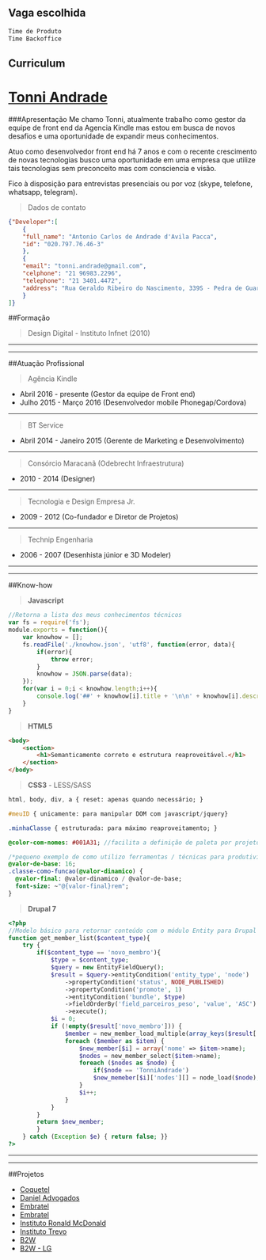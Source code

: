 ## Vaga escolhida
```javascript
Time de Produto
Time Backoffice
```
## Curriculum 


[Tonni Andrade](https://www.linkedin.com/in/tonniandradedesign)
==================

###Apresentação
Me chamo Tonni, atualmente trabalho como gestor da equipe de front end da Agencia Kindle mas estou em busca de novos desafios e uma oportunidade de expandir meus conhecimentos.

Atuo como desenvolvedor front end há 7 anos e com o recente crescimento de novas tecnologias busco uma oportunidade em uma empresa que utilize tais tecnologias sem preconceito mas com consciencia e visão.

Fico à disposição para entrevistas presenciais ou por voz (skype, telefone, whatsapp, telegram).

>Dados de contato
```json
{"Developer":[
    {
    "full_name": "Antonio Carlos de Andrade d'Avila Pacca",
    "id": "020.797.76.46-3"
    },
    {
    "email": "tonni.andrade@gmail.com",
    "celphone": "21 96983.2296",
    "telephone": "21 3401.4472",
    "address": "Rua Geraldo Ribeiro do Nascimento, 339S - Pedra de Guaratiba - CEP:23030-330"
    }
]}
```

##Formação
>Design Digital - Instituto Infnet (2010)

___________________________________________________________
___________________________________________________________

##Atuação Profissional
>Agência Kindle
    
* Abril 2016 - presente (Gestor da equipe de Front end)
* Julho 2015 - Março 2016 (Desenvolvedor mobile Phonegap/Cordova)

___

>BT Service

* Abril 2014 - Janeiro 2015 (Gerente de Marketing e Desenvolvimento)

___

>Consórcio Maracanã (Odebrecht Infraestrutura)

* 2010 - 2014 (Designer)

___

>Tecnologia e Design Empresa Jr.

* 2009 - 2012 (Co-fundador e Diretor de Projetos)

___

>Technip Engenharia

* 2006 - 2007 (Desenhista júnior e 3D Modeler)

___________________________________________________________
___________________________________________________________


##Know-how

>**Javascript**

```javascript
//Retorna a lista dos meus conhecimentos técnicos
var fs = require('fs');
module.exports = function(){
    var knowhow = [];
    fs.readFile('./knowhow.json', 'utf8', function(error, data){
        if(error){
            throw error;
        }
        knowhow = JSON.parse(data);
    });
    for(var i = 0;i < knowhow.length;i++){
        console.log('##' + knowhow[i].title + '\n\n' + knowhow[i].description);
    }
}
```

>**HTML5** 

```html
<body>
    <section>
        <h1>Semanticamente correto e estrutura reaproveitável.</h1>
    </section>
</body>
```

>**CSS3** - LESS/SASS 

```sass
html, body, div, a { reset: apenas quando necessário; }

#meuID { unicamente: para manipular DOM com javascript/jquery}

.minhaClasse { estruturada: para máximo reaproveitamento; }

@color-com-nomes: #001A31; //facilita a definição de paleta por projeto

/*pequeno exemplo de como utilizo ferramentas / técnicas para produtividade*/
@valor-de-base: 16;
.classe-como-funcao(@valor-dinamico) {
  @valor-final: @valor-dinamico / @valor-de-base;
  font-size: ~"@{valor-final}rem";
}
```

>**Drupal 7**

```php
<?php
//Modelo básico para retornar conteúdo com o módulo Entity para Drupal 7
function get_member_list($content_type){
    try {
        if($content_type == 'novo_membro'){
            $type = $content_type;
            $query = new EntityFieldQuery();
            $result = $query->entityCondition('entity_type', 'node')
                ->propertyCondition('status', NODE_PUBLISHED)
                ->propertyCondition('promote', 1)
                ->entityCondition('bundle', $type)
                ->fieldOrderBy('field_parceiros_peso', 'value', 'ASC')
                ->execute();
            $i = 0;
            if (!empty($result['novo_membro'])) {
                $member = new_member_load_multiple(array_keys($result['novo_membro']));
                foreach ($member as $item) {
                    $new_member[$i] = array('nome' => $item->name);
                    $nodes = new_member_select($item->name);
                    foreach ($nodes as $node) {
                        if($node == 'TonniAndrade')
                        $new_memeber[$i]['nodes'][] = node_load($node);
                    }
                    $i++;
                }
            }
        }
        return $new_member;
        }
    } catch (Exception $e) { return false; }}
?>
```

___________________________________________________________
___________________________________________________________

##Projetos
* [Coquetel](http://coquetel.com.br)
* [Daniel Advogados](http://www.daniel-ip.com)
* [Embratel](http://www.ideiasquemovem.com.br)
* [Embratel](http://www.embratel.com.br/50anos)
* [Instituto Ronald McDonald](https://www.institutoronalddoacao.org)
* [Instituto Trevo](http://www.institutotrevo.com.br)
* [B2W](http://www.midiakitb2w.com.br/)
* [B2W - LG](http://www.americanas.com.br/lg)
